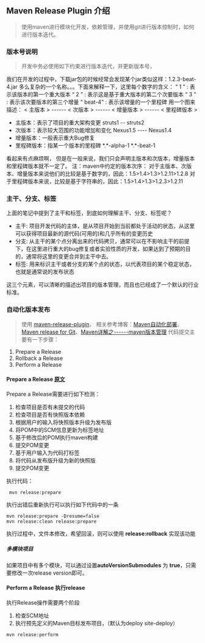 ## Maven Release Plugin 介绍
> 使用maven进行模块化开发，依赖管理，并使用git进行版本控制时，如何进行版本迭代。

### 版本号说明
> 开发中务必使用如下约束进行版本迭代，并更新版本号，

我们在开发的过程中，下载jar包的时候经常会发现某个jar类似这样：1.2.3-beat-4.jar
多么复杂的一个名称。。。下面来解释一下，这里每个数字的含义：
“ 1 ” :  表示该版本的第一个重大版本
“ 2 ” :  表示这是基于重大版本的第二个次要版本
“ 3 ” :  表示该次要版本的第三个增量
" beat-4" : 表示该增量的一个里程碑
用一个图来描述：
< 主版本 >  ------   < 次版本 > ------ < 增量版本 > ------ < 里程碑版本 >

* 主版本：表示了项目的重大架构变更  struts1 --  struts2
* 次版本：表示较大范围的功能增加和变化  Nexus1.5 ----   Nexus1.4
* 增量版本：一般表示重大Bug修复  
* 里程碑版本：指某一个版本的里程碑   \*.\*-alpha-1  \*.\*-beat-1

看起来有点麻烦啊， 但是在一般来说，我们只会声明主版本和次版本，增量版本和里程碑版本就不一定了。
注：maven中约定的版本次序：
对于主版本、次版本、增量版本来说他们的比较是基于数字的，因此：1.5>1.4>1.3>1.2.11>1.2.8
对于里程碑版本来说，比较是基于字符串的，因此：1.5>1.4>1.3>1.2.3>1.2.11

### 主干、分支、标签

上面的笔记中提到了主干和标签，到底如何理解主干、分支、标签呢？

* 主干: 项目开发代码的主体，是从项目开始到当前都处于活动的状态，从这里可以获得项目最新的源代码(可用的)和几乎所有的变更历史
* 分支: 从主干的某个点分离出来的代码拷贝，通常可以在不影响主干的前提下，在这里进行重大的bug修复或者实验性质的开发，如果达到了预期的目的，通常将这里的变更合并到主干中去。
* 标签: 用来标识主干或者分支的某个点的状态，以代表项目的某个稳定状态，也就是通常说的发布状态

这三个元素，可以清晰的描述出项目的版本管理，而且也已经成了一个默认的行业标准。

### 自动化版本发布
> 使用 [maven-release-plugin](https://maven.apache.org/maven-release/maven-release-plugin/examples/prepare-release.html)，
相关参考博客：[Maven自动化部署](http://www.yiibai.com/maven/maven_deployment_automation.html)、[Maven release for Git](http://blog.sina.com.cn/s/blog_507c71550100ojif.html)、[Maven详解之------maven版本管理](http://blog.csdn.net/wanghantong/article/details/38424065)
代码提交主要有一下步骤：
1. Prepare a Release
2. Rollback a Release
3. Perform a Release

#### Prepare a Release [原文](https://maven.apache.org/maven-release/maven-release-plugin/examples/prepare-release.html)

Prepare a Release需要进行如下检测：

1. 检查项目是否有未提交的代码
2. 检查项目是否有快照版本依赖
3. 根据用户的输入将快照版本升级为发布版
4. 将POM中的SCM信息更新为标签地址
5. 基于修改后的POM执行maven构建
6. 提交POM变更
7. 基于用户输入为代码打标签
8. 将代码从发布版升级为新的快照版
9. 提交POM变更

执行代码：
```
 mvn release:prepare
```
执行出错后重新执行可以执行如下代码中的一条
```
mvn release:prepare -Dresume=false
mvn release:clean release:prepare
```
执行过程中，文件本修改，希望回滚，则可以使用 **release:rollback** 实现该功能

##### 多模块项目
如果项目中有多个模块，可以通过设置**autoVersionSubmodules** 为 **true**，只需要修改一次release version即可。

#### Perform a Release 执行release
执行Release操作需要两个阶段

1. 检查SCM地址
2. 执行预先定义的Maven目标发布项目，（默认为deploy site-deploy）

```
mvn release:perform
```

